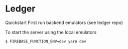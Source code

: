 # Ledger

Quickstart
First run backend emulators (see ledger repo)

To start the server using the local emulators
```
$ FIREBASE_FUNCTION_ENV=dev yarn dev
```

